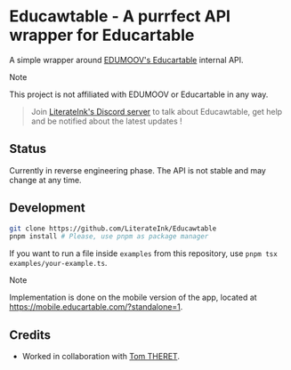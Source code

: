 # Educawtable - A purrfect API wrapper for Educartable

A simple wrapper around [EDUMOOV's Educartable](https://www.educartable.com/) internal API.

> [!NOTE]  
> This project is not affiliated with EDUMOOV or Educartable in any way.

> Join [LiterateInk's Discord server](https://literate.ink/discord) to talk about Educawtable, get help and be notified about the latest updates !

## Status

Currently in reverse engineering phase.
The API is not stable and may change at any time.

## Development

```bash
git clone https://github.com/LiterateInk/Educawtable
pnpm install # Please, use pnpm as package manager
```

If you want to run a file inside `examples` from this repository, use `pnpm tsx examples/your-example.ts`.

> [!NOTE]
> Implementation is done on the mobile version of the app, located at <https://mobile.educartable.com/?standalone=1>.

## Credits

- Worked in collaboration with [Tom THERET](https://github.com/tom-theret).
